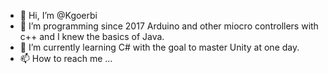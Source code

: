 - 👋 Hi, I’m @Kgoerbi
- 👀 I’m programming since 2017 Arduino and other miocro controllers with c++ and I knew the basics of Java.
- 🌱 I’m currently learning C# with the goal to master Unity at one day.
- 📫 How to reach me ...

<!---
Kgoerbi/Kgoerbi is a ✨ special ✨ repository because its `README.md` (this file) appears on your GitHub profile.
You can click the Preview link to take a look at your changes.
--->
